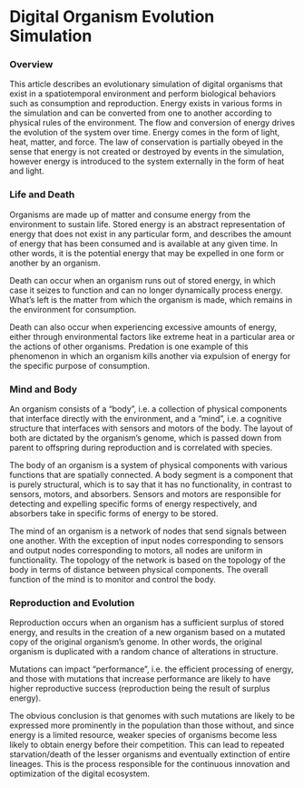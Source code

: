 # Digital Organism Evolution Simulation

### Overview

This article describes an evolutionary simulation of digital organisms that exist in a spatiotemporal environment and perform biological behaviors such as consumption and reproduction. Energy exists in various forms in the simulation and can be converted from one to another according to physical rules of the environment. The flow and conversion of energy drives the evolution of the system over time.
Energy comes in the form of light, heat, matter, and force. The law of conservation is partially obeyed in the sense that energy is not created or destroyed by events in the simulation, however energy is introduced to the system externally in the form of heat and light. 

### Life and Death

Organisms are made up of matter and consume energy from the environment to sustain life. Stored energy is an abstract representation of energy that does not exist in any particular form, and describes the amount of energy that has been consumed and is available at any given time. In other words, it is the potential energy that may be expelled in one form or another by an organism.

Death can occur when an organism runs out of stored energy, in which case it seizes to function and can no longer dynamically process energy. What’s left is the matter from which the organism is made, which remains in the environment for consumption.

Death can also occur when experiencing excessive amounts of energy, either through environmental factors like extreme heat in a particular area or the actions of other organisms. Predation is one example of this phenomenon in which an organism kills another via expulsion of energy for the specific purpose of consumption. 

### Mind and Body

An organism consists of a “body”, i.e. a collection of physical components that interface directly with the environment, and a “mind”, i.e. a cognitive structure that interfaces with sensors and motors of the body. The layout of both are dictated by the organism’s genome, which is passed down from parent to offspring during reproduction and is correlated with species.

The body of an organism is a system of physical components with various functions that are spatially connected. A body segment is a component that is purely structural, which is to say that it has no functionality, in contrast to sensors, motors, and absorbers. Sensors and motors are responsible for detecting and expelling specific forms of energy respectively, and absorbers take in specific forms of energy to be stored.

The mind of an organism is a network of nodes that send signals between one another. With the exception of input nodes corresponding to sensors and output nodes corresponding to motors, all nodes are uniform in functionality. The topology of the network is based on the topology of the body in terms of distance between physical components. The overall function of the mind is to monitor and control the body.

### Reproduction and Evolution

Reproduction occurs when an organism has a sufficient surplus of stored energy, and results in the creation of a new organism based on a mutated copy of the original organism’s genome. In other words, the original organism is duplicated with a random chance of alterations in structure.

Mutations can impact “performance”, i.e. the efficient processing of energy, and those with mutations that increase performance are likely to have higher reproductive success (reproduction being the result of surplus energy). 

The obvious conclusion is that genomes with such mutations are likely to be expressed more prominently in the population than those without, and since energy is a limited resource, weaker species of organisms become less likely to obtain energy before their competition. This can lead to repeated starvation/death of the lesser organisms and eventually extinction of entire lineages. This is the process responsible for the continuous innovation and optimization of the digital ecosystem.
